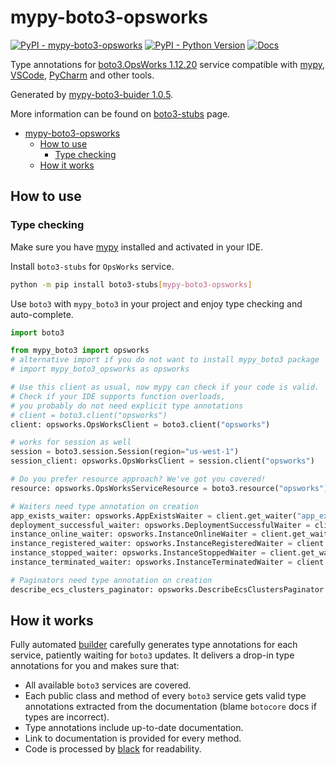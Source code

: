 # mypy-boto3-opsworks

[![PyPI - mypy-boto3-opsworks](https://img.shields.io/pypi/v/mypy-boto3-opsworks.svg?color=blue)](https://pypi.org/project/mypy-boto3-opsworks)
[![PyPI - Python Version](https://img.shields.io/pypi/pyversions/mypy-boto3-opsworks.svg?color=blue)](https://pypi.org/project/mypy-boto3-opsworks)
[![Docs](https://img.shields.io/readthedocs/mypy-boto3-builder.svg?color=blue)](https://mypy-boto3-builder.readthedocs.io/)

Type annotations for
[boto3.OpsWorks 1.12.20](https://boto3.amazonaws.com/v1/documentation/api/1.12.20/reference/services/opsworks.html#OpsWorks) service
compatible with [mypy](https://github.com/python/mypy), [VSCode](https://code.visualstudio.com/),
[PyCharm](https://www.jetbrains.com/pycharm/) and other tools.

Generated by [mypy-boto3-buider 1.0.5](https://github.com/vemel/mypy_boto3_builder).

More information can be found on [boto3-stubs](https://pypi.org/project/boto3-stubs/) page.

- [mypy-boto3-opsworks](#mypy-boto3-opsworks)
  - [How to use](#how-to-use)
    - [Type checking](#type-checking)
  - [How it works](#how-it-works)

## How to use

### Type checking

Make sure you have [mypy](https://github.com/python/mypy) installed and activated in your IDE.

Install `boto3-stubs` for `OpsWorks` service.

```bash
python -m pip install boto3-stubs[mypy-boto3-opsworks]
```

Use `boto3` with `mypy_boto3` in your project and enjoy type checking and auto-complete.

```python
import boto3

from mypy_boto3 import opsworks
# alternative import if you do not want to install mypy_boto3 package
# import mypy_boto3_opsworks as opsworks

# Use this client as usual, now mypy can check if your code is valid.
# Check if your IDE supports function overloads,
# you probably do not need explicit type annotations
# client = boto3.client("opsworks")
client: opsworks.OpsWorksClient = boto3.client("opsworks")

# works for session as well
session = boto3.session.Session(region="us-west-1")
session_client: opsworks.OpsWorksClient = session.client("opsworks")

# Do you prefer resource approach? We've got you covered!
resource: opsworks.OpsWorksServiceResource = boto3.resource("opsworks")

# Waiters need type annotation on creation
app_exists_waiter: opsworks.AppExistsWaiter = client.get_waiter("app_exists")
deployment_successful_waiter: opsworks.DeploymentSuccessfulWaiter = client.get_waiter("deployment_successful")
instance_online_waiter: opsworks.InstanceOnlineWaiter = client.get_waiter("instance_online")
instance_registered_waiter: opsworks.InstanceRegisteredWaiter = client.get_waiter("instance_registered")
instance_stopped_waiter: opsworks.InstanceStoppedWaiter = client.get_waiter("instance_stopped")
instance_terminated_waiter: opsworks.InstanceTerminatedWaiter = client.get_waiter("instance_terminated")

# Paginators need type annotation on creation
describe_ecs_clusters_paginator: opsworks.DescribeEcsClustersPaginator = client.get_paginator("describe_ecs_clusters")
```

## How it works

Fully automated [builder](https://github.com/vemel/mypy_boto3_builder) carefully generates
type annotations for each service, patiently waiting for `boto3` updates. It delivers
a drop-in type annotations for you and makes sure that:

- All available `boto3` services are covered.
- Each public class and method of every `boto3` service gets valid type annotations
  extracted from the documentation (blame `botocore` docs if types are incorrect).
- Type annotations include up-to-date documentation.
- Link to documentation is provided for every method.
- Code is processed by [black](https://github.com/psf/black) for readability.